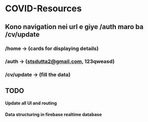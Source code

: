 # COVID-Resources

## Kono navigation nei url e giye /auth maro ba /cv/update

### /home -> (cards for displaying details)
### /auth -> (stsdutta2@gmail.com, 123qweasd)
### /cv/update -> (fill the data)

## TODO

#### Update all UI and routing
#### Data structuring in firebase realtime database
